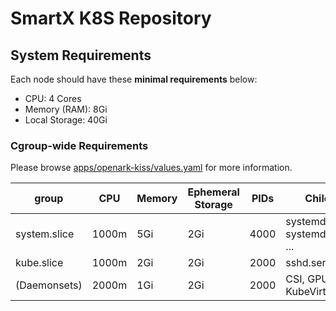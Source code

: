 # SmartX K8S Repository

## System Requirements

Each node should have these **minimal requirements** below:

- CPU: 4 Cores
- Memory (RAM): 8Gi
- Local Storage: 40Gi

### Cgroup-wide Requirements

Please browse [apps/openark-kiss/values.yaml](apps/openark-kiss/values.yaml) for more information.

| group        | CPU   | Memory | Ephemeral Storage | PIDs | Children                     |
| ------------ | ----- | ------ | ----------------- | ---- | ---------------------------- |
| system.slice | 1000m | 5Gi    | 2Gi               | 4000 | systemd-systemd.service, ... |
| kube.slice   | 1000m | 2Gi    | 2Gi               | 2000 | sshd.service, ...            |
| (Daemonsets) | 2000m | 1Gi    | 2Gi               | 2000 | CSI, GPU, KubeVirt, ...      |
